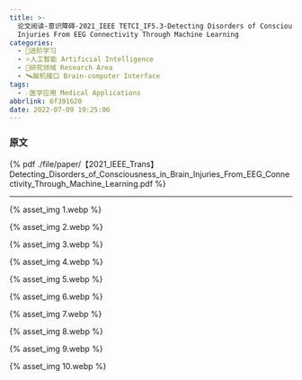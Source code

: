 ```yaml
---
title: >-
  论文阅读-意识障碍-2021_IEEE TETCI_IF5.3-Detecting Disorders of Consciousness in Brain
  Injuries From EEG Connectivity Through Machine Learning
categories:
  - 🌙进阶学习
  - ⭐人工智能 Artificial Intelligence
  - 💫研究领域 Research Area
  - 🛰️脑机接口 Brain-computer Interface
tags:
  - ☄️医学应用 Medical Applications
abbrlink: 6f391620
date: 2022-07-09 19:25:06
---
```


### 原文

{% pdf ./file/paper/【2021_IEEE_Trans】Detecting_Disorders_of_Consciousness_in_Brain_Injuries_From_EEG_Connectivity_Through_Machine_Learning.pdf %}

<!--more-->

***

{% asset_img 1.webp %}

{% asset_img 2.webp %}

{% asset_img 3.webp %}

{% asset_img 4.webp %}

{% asset_img 5.webp %}

{% asset_img 6.webp %}

{% asset_img 7.webp %}

{% asset_img 8.webp %}

{% asset_img 9.webp %}

{% asset_img 10.webp %}
